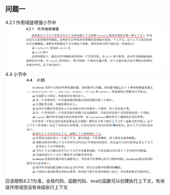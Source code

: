 
## 问题一
4.2.1 作用域链增强小节中  
![avatar](https://github.com/xuekeven/js-redbook4-problem/blob/main/images/%E7%AC%AC4%E7%AB%A0/4.2.1.png)
4.4 小节中  
![avatar](https://github.com/xuekeven/js-redbook4-problem/blob/main/images/%E7%AC%AC4%E7%AB%A0/4.4.png)  
应该按照4.2.1为准，全局代码、函数代码、eval()函数可以创建执行上下文，有块级作用域但没有块级执行上下文
